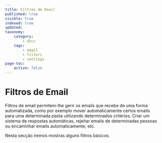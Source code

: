 ```yaml
---
title: Filtros de Email
published: true
visible: true
indexed: true
updated:
taxonomy:
    category:
        - docs
    tags:
        - email
        - filters
        - settings
page-toc:
    active: false
---
```


# Filtros de Email

Filtros de email permitem-lhe gerir os emails que recebe de uma forma automatizada, como por exemplo mover automáticamente certos emails para uma determinada pasta utilizando determinados critérios. Criar um sistema de respostas automáticas, rejeitar emails de determinadas pessoas ou encaminhar emails automaticamente, etc.

Nesta secção iremos mostras alguns filtros básicos.
